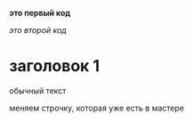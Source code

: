 **это первый код**

*это второй код*

# заголовок 1

обычный текст

меняем строчку, которая уже есть в мастере